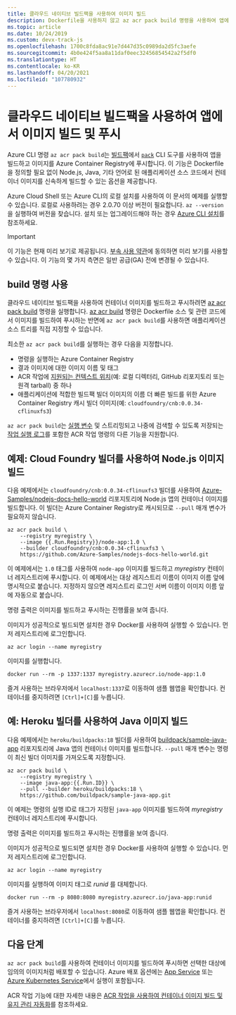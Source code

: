 ```yaml
---
title: 클라우드 네이티브 빌드팩을 사용하여 이미지 빌드
description: Dockerfile을 사용하지 않고 az acr pack build 명령을 사용하여 앱에서 컨테이너 이미지를 빌드하고 Azure Container Registry에 푸시합니다.
ms.topic: article
ms.date: 10/24/2019
ms.custom: devx-track-js
ms.openlocfilehash: 1700c8fda8ac91e7d447d35c0989da2d5fc3aefe
ms.sourcegitcommit: 4b0e424f5aa8a11daf0eec32456854542a2f5df0
ms.translationtype: HT
ms.contentlocale: ko-KR
ms.lasthandoff: 04/20/2021
ms.locfileid: "107780932"
---
```

# <a name="build-and-push-an-image-from-an-app-using-a-cloud-native-buildpack"></a>클라우드 네이티브 빌드팩을 사용하여 앱에서 이미지 빌드 및 푸시

Azure CLI 명령 `az acr pack build`는 [빌드팩](https://buildpacks.io/)에서 [`pack`](https://github.com/buildpack/pack) CLI 도구를 사용하여 앱을 빌드하고 이미지를 Azure Container Registry에 푸시합니다. 이 기능은 Dockerfile을 정의할 필요 없이 Node.js, Java, 기타 언어로 된 애플리케이션 소스 코드에서 컨테이너 이미지를 신속하게 빌드할 수 있는 옵션을 제공합니다.

Azure Cloud Shell 또는 Azure CLI의 로컬 설치를 사용하여 이 문서의 예제를 실행할 수 있습니다. 로컬로 사용하려는 경우 2.0.70 이상 버전이 필요합니다. `az --version`을 실행하여 버전을 찾습니다. 설치 또는 업그레이드해야 하는 경우 [Azure CLI 설치][azure-cli-install]를 참조하세요.

> [!IMPORTANT]
> 이 기능은 현재 미리 보기로 제공됩니다. [부속 사용 약관][terms-of-use]에 동의하면 미리 보기를 사용할 수 있습니다. 이 기능의 몇 가지 측면은 일반 공급(GA) 전에 변경될 수 있습니다.

## <a name="use-the-build-command"></a>build 명령 사용

클라우드 네이티브 빌드팩을 사용하여 컨테이너 이미지를 빌드하고 푸시하려면 [az acr pack build][az-acr-pack-build] 명령을 실행합니다. [az acr build][az-acr-build] 명령은 Dockerfile 소스 및 관련 코드에서 이미지를 빌드하여 푸시하는 반면에 `az acr pack build`를 사용하면 애플리케이션 소스 트리를 직접 지정할 수 있습니다.

최소한 `az acr pack build`를 실행하는 경우 다음을 지정합니다.

* 명령을 실행하는 Azure Container Registry
* 결과 이미지에 대한 이미지 이름 및 태그
* ACR 작업에 [지원되는 컨텍스트 위치](container-registry-tasks-overview.md#context-locations)(예: 로컬 디렉터리, GitHub 리포지토리 또는 원격 tarball) 중 하나
* 애플리케이션에 적합한 빌드팩 빌더 이미지의 이름 더 빠른 빌드를 위한 Azure Container Registry 캐시 빌더 이미지(예: `cloudfoundry/cnb:0.0.34-cflinuxfs3`)  

`az acr pack build`는 [실행 변수](container-registry-tasks-reference-yaml.md#run-variables) 및 스트리밍되고 나중에 검색할 수 있도록 저장되는 [작업 실행 로그](container-registry-tasks-logs.md)를 포함한 ACR 작업 명령의 다른 기능을 지원합니다.

## <a name="example-build-nodejs-image-with-cloud-foundry-builder"></a>예제: Cloud Foundry 빌더를 사용하여 Node.js 이미지 빌드

다음 예제에서는 `cloudfoundry/cnb:0.0.34-cflinuxfs3` 빌더를 사용하여 [Azure-Samples/nodejs-docs-hello-world](https://github.com/Azure-Samples/nodejs-docs-hello-world) 리포지토리에 Node.js 앱의 컨테이너 이미지를 빌드합니다. 이 빌더는 Azure Container Registry로 캐시되므로 `--pull` 매개 변수가 필요하지 않습니다.

```azurecli
az acr pack build \
    --registry myregistry \
    --image {{.Run.Registry}}/node-app:1.0 \
    --builder cloudfoundry/cnb:0.0.34-cflinuxfs3 \
    https://github.com/Azure-Samples/nodejs-docs-hello-world.git
```

이 예제에서는 `1.0` 태그를 사용하여 `node-app` 이미지를 빌드하고 *myregistry* 컨테이너 레지스트리에 푸시합니다. 이 예제에서는 대상 레지스트리 이름이 이미지 이름 앞에 명시적으로 붙습니다. 지정하지 않으면 레지스트리 로그인 서버 이름이 이미지 이름 앞에 자동으로 붙습니다.

명령 출력은 이미지를 빌드하고 푸시하는 진행률을 보여 줍니다. 

이미지가 성공적으로 빌드되면 설치한 경우 Docker를 사용하여 실행할 수 있습니다. 먼저 레지스트리에 로그인합니다.

```azurecli
az acr login --name myregistry
```

이미지를 실행합니다.

```console
docker run --rm -p 1337:1337 myregistry.azurecr.io/node-app:1.0
```

즐겨 사용하는 브라우저에서 `localhost:1337`로 이동하여 샘플 웹앱을 확인합니다. 컨테이너를 중지하려면 `[Ctrl]+[C]`를 누릅니다.

## <a name="example-build-java-image-with-heroku-builder"></a>예: Heroku 빌더를 사용하여 Java 이미지 빌드

다음 예제에서는 `heroku/buildpacks:18` 빌더를 사용하여 [buildpack/sample-java-app](https://github.com/buildpack/sample-java-app) 리포지토리에 Java 앱의 컨테이너 이미지를 빌드합니다. `--pull` 매개 변수는 명령이 최신 빌더 이미지를 가져오도록 지정합니다. 

```azurecli
az acr pack build \
    --registry myregistry \
    --image java-app:{{.Run.ID}} \
    --pull --builder heroku/buildpacks:18 \
    https://github.com/buildpack/sample-java-app.git
```

이 예제는 명령의 실행 ID로 태그가 지정된 `java-app` 이미지를 빌드하여 *myregistry* 컨테이너 레지스트리에 푸시합니다.

명령 출력은 이미지를 빌드하고 푸시하는 진행률을 보여 줍니다. 

이미지가 성공적으로 빌드되면 설치한 경우 Docker를 사용하여 실행할 수 있습니다. 먼저 레지스트리에 로그인합니다.

```azurecli
az acr login --name myregistry
```

이미지를 실행하여 이미지 태그로 *runid* 를 대체합니다.

```console
docker run --rm -p 8080:8080 myregistry.azurecr.io/java-app:runid
```

즐겨 사용하는 브라우저에서 `localhost:8080`로 이동하여 샘플 웹앱을 확인합니다. 컨테이너를 중지하려면 `[Ctrl]+[C]`를 누릅니다.


## <a name="next-steps"></a>다음 단계

`az acr pack build`를 사용하여 컨테이너 이미지를 빌드하여 푸시하면 선택한 대상에 임의의 이미지처럼 배포할 수 있습니다. Azure 배포 옵션에는 [App Service](../app-service/tutorial-custom-container.md) 또는 [Azure Kubernetes Service](../aks/tutorial-kubernetes-deploy-cluster.md)에서 실행이 포함됩니다.

ACR 작업 기능에 대한 자세한 내용은 [ACR 작업을 사용하여 컨테이너 이미지 빌드 및 유지 관리 자동화](container-registry-tasks-overview.md)를 참조하세요.


<!-- LINKS - External -->
[terms-of-use]: https://azure.microsoft.com/support/legal/preview-supplemental-terms/

<!-- LINKS - Internal -->
[azure-cli-install]: /cli/azure/install-azure-cli
[az-acr-build]: /cli/azure/acr/task
[az-acr-pack-build]: /cli/azure/acr/pack#az_acr_pack_build
